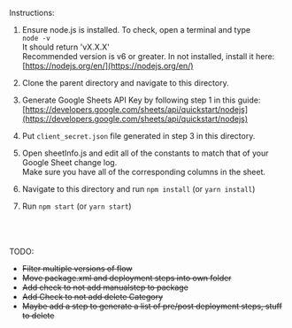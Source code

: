 Instructions:

1. Ensure node.js is installed. To check, open a terminal and type <br>
`node -v`<br>
It should return 'vX.X.X'<br>
Recommended version is v6 or greater.
In not installed, install it here: [https://nodejs.org/en/](https://nodejs.org/en/)

2. Clone the parent directory and navigate to this directory.

3. Generate Google Sheets API Key by following step 1 in this guide:<br>
[https://developers.google.com/sheets/api/quickstart/nodejs](https://developers.google.com/sheets/api/quickstart/nodejs)

4. Put `client_secret.json` file generated in step 3 in this directory.

5. Open sheetInfo.js and edit all of the constants to match that of your Google Sheet change log.<br>
Make sure you have all of the corresponding columns in the sheet.

6. Navigate to this directory and run `npm install` (or `yarn install`)

7. Run `npm start` (or `yarn start`)

<br><br><br>
TODO:
+ ~~Filter multiple versions of flow~~
+ ~~Move package.xml and deployment steps into own folder~~
+ ~~Add check to not add manualstep to package~~
+ ~~Add Check to not add delete Category~~
+ ~~Maybe add a step to generate a list of pre/post deployment steps, stuff to delete~~
